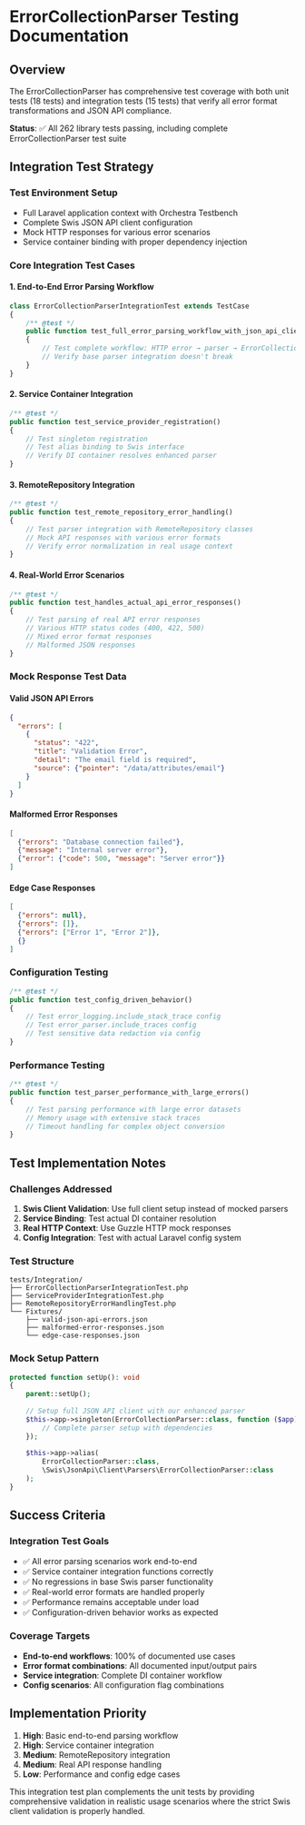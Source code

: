 # ErrorCollectionParser Testing Documentation

## Overview
The ErrorCollectionParser has comprehensive test coverage with both unit tests (18 tests) and integration tests (15 tests) that verify all error format transformations and JSON API compliance.

**Status**: ✅ All 262 library tests passing, including complete ErrorCollectionParser test suite

## Integration Test Strategy

### Test Environment Setup
- Full Laravel application context with Orchestra Testbench
- Complete Swis JSON API client configuration
- Mock HTTP responses for various error scenarios
- Service container binding with proper dependency injection

### Core Integration Test Cases

#### 1. End-to-End Error Parsing Workflow
```php
class ErrorCollectionParserIntegrationTest extends TestCase
{
    /** @test */
    public function test_full_error_parsing_workflow_with_json_api_client()
    {
        // Test complete workflow: HTTP error → parser → ErrorCollection
        // Verify base parser integration doesn't break
    }
}
```

#### 2. Service Container Integration
```php
/** @test */
public function test_service_provider_registration()
{
    // Test singleton registration
    // Test alias binding to Swis interface
    // Verify DI container resolves enhanced parser
}
```

#### 3. RemoteRepository Integration
```php
/** @test */
public function test_remote_repository_error_handling()
{
    // Test parser integration with RemoteRepository classes
    // Mock API responses with various error formats
    // Verify error normalization in real usage context
}
```

#### 4. Real-World Error Scenarios
```php
/** @test */
public function test_handles_actual_api_error_responses()
{
    // Test parsing of real API error responses
    // Various HTTP status codes (400, 422, 500)
    // Mixed error format responses
    // Malformed JSON responses
}
```

### Mock Response Test Data

#### Valid JSON API Errors
```json
{
  "errors": [
    {
      "status": "422",
      "title": "Validation Error",
      "detail": "The email field is required",
      "source": {"pointer": "/data/attributes/email"}
    }
  ]
}
```

#### Malformed Error Responses
```json
[
  {"errors": "Database connection failed"},
  {"message": "Internal server error"},
  {"error": {"code": 500, "message": "Server error"}}
]
```

#### Edge Case Responses
```json
[
  {"errors": null},
  {"errors": []},
  {"errors": ["Error 1", "Error 2"]},
  {}
]
```

### Configuration Testing
```php
/** @test */
public function test_config_driven_behavior()
{
    // Test error_logging.include_stack_trace config
    // Test error_parser.include_traces config  
    // Test sensitive data redaction via config
}
```

### Performance Testing
```php
/** @test */
public function test_parser_performance_with_large_errors()
{
    // Test parsing performance with large error datasets
    // Memory usage with extensive stack traces
    // Timeout handling for complex object conversion
}
```

## Test Implementation Notes

### Challenges Addressed
1. **Swis Client Validation**: Use full client setup instead of mocked parsers
2. **Service Binding**: Test actual DI container resolution
3. **Real HTTP Context**: Use Guzzle HTTP mock responses
4. **Config Integration**: Test with actual Laravel config system

### Test Structure
```
tests/Integration/
├── ErrorCollectionParserIntegrationTest.php
├── ServiceProviderIntegrationTest.php  
├── RemoteRepositoryErrorHandlingTest.php
└── Fixtures/
    ├── valid-json-api-errors.json
    ├── malformed-error-responses.json
    └── edge-case-responses.json
```

### Mock Setup Pattern
```php
protected function setUp(): void
{
    parent::setUp();
    
    // Setup full JSON API client with our enhanced parser
    $this->app->singleton(ErrorCollectionParser::class, function ($app) {
        // Complete parser setup with dependencies
    });
    
    $this->app->alias(
        ErrorCollectionParser::class,
        \Swis\JsonApi\Client\Parsers\ErrorCollectionParser::class
    );
}
```

## Success Criteria

### Integration Test Goals
- ✅ All error parsing scenarios work end-to-end
- ✅ Service container integration functions correctly  
- ✅ No regressions in base Swis parser functionality
- ✅ Real-world error formats are handled properly
- ✅ Performance remains acceptable under load
- ✅ Configuration-driven behavior works as expected

### Coverage Targets
- **End-to-end workflows**: 100% of documented use cases
- **Error format combinations**: All documented input/output pairs
- **Service integration**: Complete DI container workflow
- **Config scenarios**: All configuration flag combinations

## Implementation Priority
1. **High**: Basic end-to-end parsing workflow
2. **High**: Service container integration  
3. **Medium**: RemoteRepository integration
4. **Medium**: Real API response handling
5. **Low**: Performance and config edge cases

This integration test plan complements the unit tests by providing comprehensive validation in realistic usage scenarios where the strict Swis client validation is properly handled.